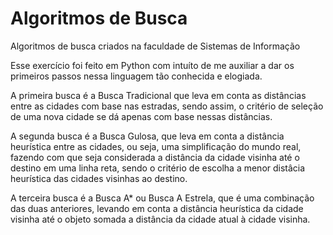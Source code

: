 # Algoritmos de Busca
Algoritmos de busca criados na faculdade de Sistemas de Informação

Esse exercício foi feito em Python com intuíto de me auxiliar a dar os primeiros passos nessa linguagem tão conhecida e elogiada.

A primeira busca é a Busca Tradicional que leva em conta as distâncias entre as cidades com base nas estradas, sendo assim, o critério de seleção de uma nova cidade se dá apenas com base nessas distâncias.

A segunda busca é a Busca Gulosa, que leva em conta a distância heurística entre as cidades, ou seja, uma simplificação do mundo real, fazendo com que seja considerada a distância da cidade visinha até o destino em uma linha reta, sendo o critério de escolha a menor distâcia heurística das cidades visinhas ao destino.

A terceira busca é a Busca A* ou Busca A Estrela, que é uma combinação das duas anteriores, levando em conta a distância heurística da cidade visinha até o objeto somada a distância da cidade atual à cidade visinha.
